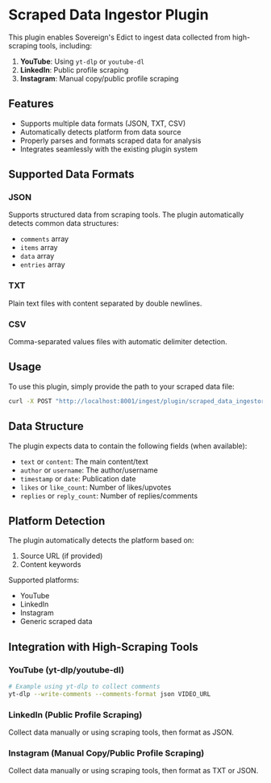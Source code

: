 # Scraped Data Ingestor Plugin

This plugin enables Sovereign's Edict to ingest data collected from high-scraping tools, including:

1. **YouTube**: Using `yt-dlp` or `youtube-dl`
2. **LinkedIn**: Public profile scraping
3. **Instagram**: Manual copy/public profile scraping

## Features

- Supports multiple data formats (JSON, TXT, CSV)
- Automatically detects platform from data source
- Properly parses and formats scraped data for analysis
- Integrates seamlessly with the existing plugin system

## Supported Data Formats

### JSON
Supports structured data from scraping tools. The plugin automatically detects common data structures:
- `comments` array
- `items` array
- `data` array
- `entries` array

### TXT
Plain text files with content separated by double newlines.

### CSV
Comma-separated values files with automatic delimiter detection.

## Usage

To use this plugin, simply provide the path to your scraped data file:

```bash
curl -X POST "http://localhost:8001/ingest/plugin/scraped_data_ingestor?source=/path/to/your/scraped/data.json"
```

## Data Structure

The plugin expects data to contain the following fields (when available):
- `text` or `content`: The main content/text
- `author` or `username`: The author/username
- `timestamp` or `date`: Publication date
- `likes` or `like_count`: Number of likes/upvotes
- `replies` or `reply_count`: Number of replies/comments

## Platform Detection

The plugin automatically detects the platform based on:
1. Source URL (if provided)
2. Content keywords

Supported platforms:
- YouTube
- LinkedIn
- Instagram
- Generic scraped data

## Integration with High-Scraping Tools

### YouTube (yt-dlp/youtube-dl)
```bash
# Example using yt-dlp to collect comments
yt-dlp --write-comments --comments-format json VIDEO_URL
```

### LinkedIn (Public Profile Scraping)
Collect data manually or using scraping tools, then format as JSON.

### Instagram (Manual Copy/Public Profile Scraping)
Collect data manually or using scraping tools, then format as TXT or JSON.